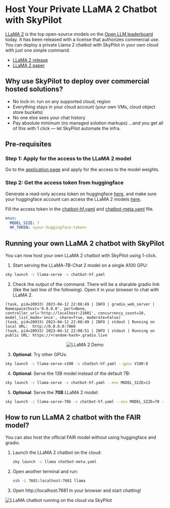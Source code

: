 # Host Your Private LLaMA 2 Chatbot with SkyPilot

[LLaMA 2](https://github.com/facebookresearch/llama/tree/main) is the top open-source models on the [Open LLM leaderboard](https://huggingface.co/spaces/HuggingFaceH4/open_llm_leaderboard) today. It has been released with a license that authorizes commercial use. You can deploy a private Llama 2 chatbot with SkyPilot in your own cloud with just one simple command.

* [LLaMA 2 release](https://github.com/facebookresearch/llama/tree/main)
* [LLaMA 2 paper](https://ai.meta.com/research/publications/llama-2-open-foundation-and-fine-tuned-chat-models/)

## Why use SkyPilot to deploy over commercial hosted solutions?

* No lock-in: run on any supported cloud, region
* Everything stays in your cloud account (your own VMs, cloud object store buckets)
* No one else sees your chat history
* Pay absolute minimum (no managed solution markups)
…and you get all of this with 1 click — let SkyPilot automate the infra.

## Pre-requisites

###  Step 1: Apply for the access to the LLaMA 2 model

Go to the [application page](https://ai.meta.com/resources/models-and-libraries/llama-downloads/) and apply for the access to the model weights.


### Step 2: Get the access token from huggingface

Generate a read-only access token on huggingface [here](https://huggingface.co/settings/token), and make sure your huggingface account can access the LLaMA 2 models [here](https://huggingface.co/meta-llama/Llama-2-7b-chat/tree/main).

Fill the access token in the [chatbot-hf.yaml](chatbot-hf.yaml) and [chatbot-meta.yaml](chatbot-meta.yaml) file.
```yaml
envs:
  MODEL_SIZE: 7
  HF_TOKEN: <your-huggingface-token>
```


## Running your own LLaMA 2 chatbot with SkyPilot

You can now host your own LLaMA 2 chatbot with SkyPilot using 1-click.

1. Start serving the LLaMA-7B-Chat 2 model on a single A100 GPU:
```bash
sky launch -c llama-serve -s chatbot-hf.yaml
```
2. Check the output of the command. There will be a sharable gradio link (like the last line of the following). Open it in your browser to chat with LLaMA 2.
```
(task, pid=20933) 2023-04-12 22:08:49 | INFO | gradio_web_server | Namespace(host='0.0.0.0', port=None, controller_url='http://localhost:21001', concurrency_count=10, model_list_mode='once', share=True, moderate=False)
(task, pid=20933) 2023-04-12 22:08:49 | INFO | stdout | Running on local URL:  http://0.0.0.0:7860
(task, pid=20933) 2023-04-12 22:08:51 | INFO | stdout | Running on public URL: https://<random-hash>.gradio.live
```

<p align="center">
  <img src="https://i.imgur.com/cLqulb0.gif" alt="LLaMA 2 Demo"/>
</p>

3. **Optional**: Try other GPUs:
```bash
sky launch -c llama-serve-v100 -s chatbot-hf.yaml --gpus V100:8
```

4. **Optional**: Serve the 13B model instead of the default 7B:
```bash
sky launch -c llama-serve -s chatbot-hf.yaml --env MODEL_SIZE=13
```

5. **Optional**: Serve the **70B** LLaMA 2 model:
```bash
sky launch -c llama-serve-70b -s chatbot-hf.yaml --env MODEL_SIZE=70 --gpus A100-80GB:2
```


## How to run LLaMA 2 chatbot with the FAIR model?

You can also host the official FAIR model without using huggingface and gradio.


1. Launch the LLaMA 2 chatbot on the cloud:

    ```bash
    sky launch -c llama chatbot-meta.yaml
    ```

2. Open another terminal and run:

    ```bash
    ssh -L 7681:localhost:7681 llama
    ```

3. Open http://localhost:7681 in your browser and start chatting!
<img src="https://imgur.com/Ay8sDhG.png" alt="LLaMA chatbot running on the cloud via SkyPilot"/>


